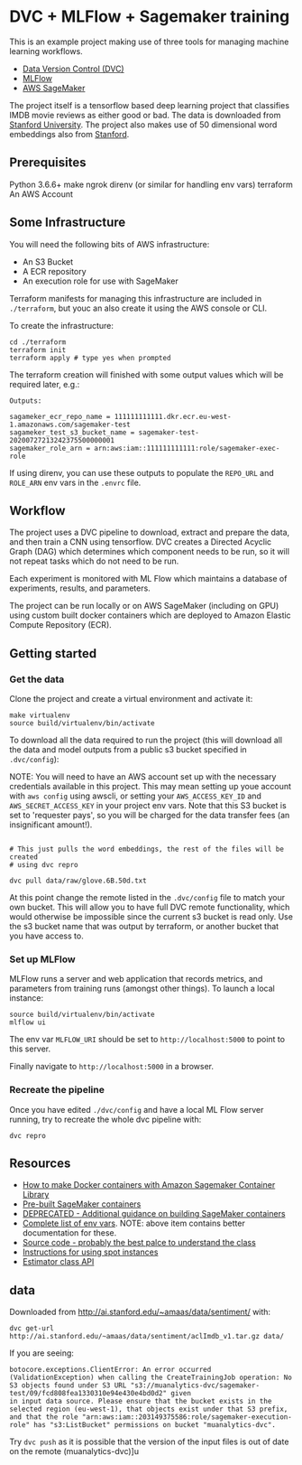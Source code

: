# DVC + MLFlow + Sagemaker training

This is an example project making use of three tools for managing machine learning workflows.

* [Data Version Control (DVC)](https://dvc.org/)
* [MLFlow](https://mlflow.org/)
* [AWS SageMaker](https://aws.amazon.com/sagemaker/)

The project itself is a tensorflow based deep learning project that classifies IMDB movie reviews as either good or bad. The data is downloaded from [Stanford University](https://ai.stanford.edu/~amaas/data/sentiment/). The project also makes use of 50 dimensional word embeddings also from [Stanford](https://nlp.stanford.edu/projects/glove/).

## Prerequisites

Python 3.6.6+
make
ngrok
direnv (or similar for handling env vars)
terraform
An AWS Account

## Some Infrastructure

You will need the following bits of AWS infrastructure:

* An S3 Bucket
* A ECR repository
* An execution role for use with SageMaker

Terraform manifests for managing this infrastructure are included in `./terraform`, but youc an also create it using the AWS console or CLI.

To create the infrastructure:

```
cd ./terraform
terraform init
terraform apply # type yes when prompted
```

The terraform creation will finished with some output values which will be required later, e.g.:

```
Outputs:

sagameker_ecr_repo_name = 111111111111.dkr.ecr.eu-west-1.amazonaws.com/sagemaker-test
sagameker_test_s3_bucket_name = sagemaker-test-20200727213242375500000001
sagemaker_role_arn = arn:aws:iam::111111111111:role/sagemaker-exec-role
```

If using direnv, you can use these outputs to populate the `REPO_URL` and `ROLE_ARN` env vars in the `.envrc` file.

## Workflow

The project uses a DVC pipeline to download, extract and prepare the data, and then train a CNN using tensorflow. DVC creates a Directed Acyclic Graph (DAG) which determines which component needs to be run, so it will not repeat tasks which do not need to be run.

Each experiment is monitored with ML Flow which maintains a database of experiments, results, and parameters.

The project can be run locally or on AWS SageMaker (including on GPU) using custom built docker containers which are deployed to Amazon Elastic Compute Repository (ECR).

## Getting started

### Get the data

Clone the project and create a virtual environment and activate it:

```
make virtualenv
source build/virtualenv/bin/activate
```

To download all the data required to run the project (this will download all the data and model outputs from a public s3 bucket specified in `.dvc/config`):

NOTE: You will need to have an AWS account set up with the necessary credentials available in this project. This may mean setting up youe account with `aws config` using awscli, or setting your `AWS_ACCESS_KEY_ID` and `AWS_SECRET_ACCESS_KEY` in your project env vars. Note that this S3 bucket is set to 'requester pays', so you will be charged for the data transfer fees (an insignificant amount!).

```

# This just pulls the word embeddings, the rest of the files will be created
# using dvc repro

dvc pull data/raw/glove.6B.50d.txt
```


At this point change the remote listed in the `.dvc/config` file to match your own bucket. This will allow you to have full DVC remote functionality, which would otherwise be impossible since the current s3 bucket is read only. Use the s3 bucket name that was output by terraform, or another bucket that you have access to.


### Set up MLFlow

MLFlow runs a server and web application that records metrics, and parameters from training runs (amongst other things). To launch a local instance:

```
source build/virtualenv/bin/activate
mlflow ui
```

The env var `MLFLOW_URI` should be set to `http://localhost:5000` to point to this server.

Finally navigate to `http://localhost:5000` in a browser.

### Recreate the pipeline

Once you have edited `./dvc/config` and have a local ML Flow server running, try to recreate the whole dvc pipeline with:

```
dvc repro
```

## Resources

* [How to make Docker containers with Amazon Sagemaker Container Library](https://docs.aws.amazon.com/sagemaker/latest/dg/amazon-sagemaker-containers.html)
* [Pre-built SageMaker containers](https://github.com/aws/deep-learning-containers)
* [DEPRECATED - Additional guidance on building SageMaker containers](https://github.com/aws/sagemaker-containers)
* [Complete list of env vars](https://github.com/aws/sagemaker-training-toolkit/blob/master/src/sagemaker_training/params.py). NOTE: above item contains better documentation for these.
* [Source code - probably the best palce to understand the class](https://github.com/aws/sagemaker-python-sdk/blob/1872483681a6647bdad126b8214fb6cc35e164fd/src/sagemaker/estimator.py#L1133)
* [Instructions for using spot instances](https://docs.aws.amazon.com/sagemaker/latest/dg/model-managed-spot-training.html)
* [Estimator class API](https://sagemaker.readthedocs.io/en/stable/api/training/estimators.html)


## data

Downloaded from http://ai.stanford.edu/~amaas/data/sentiment/ with:

```
dvc get-url http://ai.stanford.edu/~amaas/data/sentiment/aclImdb_v1.tar.gz data/
```

If you are seeing: 

```
botocore.exceptions.ClientError: An error occurred (ValidationException) when calling the CreateTrainingJob operation: No S3 objects found under S3 URL "s3://muanalytics-dvc/sagemaker-test/09/fcd808fea1330310e94e430e4bd0d2" given
in input data source. Please ensure that the bucket exists in the selected region (eu-west-1), that objects exist under that S3 prefix, and that the role "arn:aws:iam::203149375586:role/sagemaker-execution-role" has "s3:ListBucket" permissions on bucket "muanalytics-dvc".
```

Try `dvc push` as it is possible that the version of the input files is out of date on the remote (muanalytics-dvc)]u
